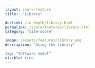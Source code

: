 ```yaml
---
layout: score-feature
title:  "Library"

doclink: /in-depth/library.html
permalink: /score/features/library.html
category: "site-score"

image: /assets/features/library.png
description: "Using the library"

tag: "Software model"
visible: true
---
```


